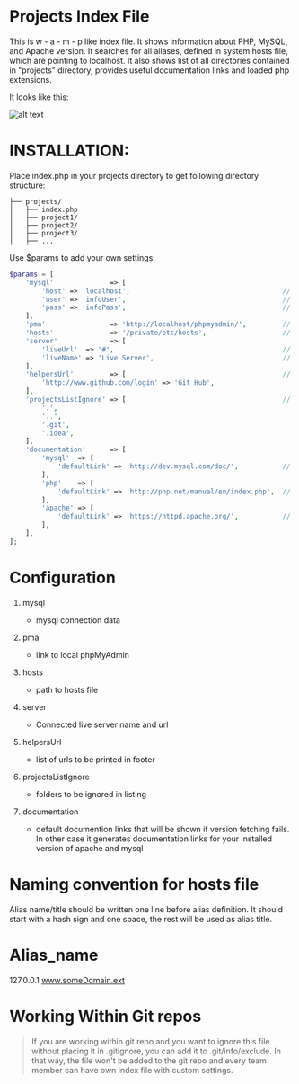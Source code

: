 
Projects Index File
===================

This is w - a -  m - p like index file. It shows information about PHP, MySQL, and Apache version. It searches for all aliases, defined in system hosts file, which are pointing to localhost. It also shows list of all directories contained in "projects" directory, provides useful documentation links and loaded php extensions.



It looks like this:

![alt text](https://github.com/leovujanic/local_projects_index/blob/master/project_index.png "Projects Index Preview")




INSTALLATION:
=============

Place index.php in your projects directory to get following directory structure:

```
├── projects/
│   ├── index.php
│   ├── project1/
│   ├── project2/
│   ├── project3/
│   ├── ...
```
  
  
Use $params to add your own settings:

```php
$params = [
    'mysql'              => [
        'host' => 'localhost',                                      // mysql host
        'user' => 'infoUser',                                       // mysql username
        'pass' => 'infoPass',                                       // mysql password
    ],
    'pma'                => 'http://localhost/phpmyadmin/',         // pma address
    'hosts'              => '/private/etc/hosts',                   // your hosts file
    'server'             => [
        'liveUrl'  => '#',                                          // connected Server url
        'liveName' => 'Live Server',                                // connected Server name
    ],
    'helpersUrl'         => [                                       // footer links
        'http://www.github.com/login' => 'Git Hub',
    ],
    'projectsListIgnore' => [                                       // projects to be ignored in listing
        '.',
        '..',
        '.git',
        '.idea',
    ],
    'documentation'      => [
        'mysql'  => [
            'defaultLink' => 'http://dev.mysql.com/doc/',           // default mysql documentation link
        ],
        'php'    => [
            'defaultLink' => 'http://php.net/manual/en/index.php',  // default php documentation link
        ],
        'apache' => [
            'defaultLink' => 'https://httpd.apache.org/',           // default apach documentation link
        ],
    ],
];
```
  
  
Configuration
=============
1. mysql
  
   - mysql connection data
  
2. pma
  
   - link to local phpMyAdmin
  
3. hosts
  
   - path to hosts file
  
4. server
  
   - Connected live server name and url
  
5. helpersUrl
  
   - list of urls to be printed in footer
  
6. projectsListIgnore
  
   - folders to be ignored in listing
  
7. documentation
  
   - default documention links that will be shown if version fetching fails. In other case it generates documentation links for your installed version of apache and mysql
  
  
Naming convention for hosts file
================================
   
   
Alias name/title should be written one line before alias definition.
It should start with a hash sign and one space, the rest will be used as alias title.
   
   # Alias_name

   127.0.0.1 www.someDomain.ext
  


Working Within Git repos
========================
> If you are working within git repo and you want to ignore this file without placing it in .gitignore, you can add it to .git/info/exclude. In that way, the file won't be added to the git repo and every team member can have own index file with custom settings.

